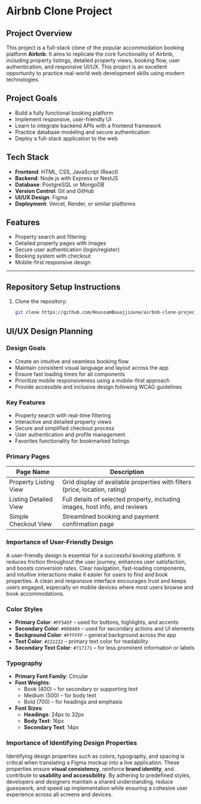 # Airbnb Clone Project

## Project Overview

This project is a full-stack clone of the popular accommodation booking platform **Airbnb**. It aims to replicate the core functionality of Airbnb, including property listings, detailed property views, booking flow, user authentication, and responsive UI/UX. This project is an excellent opportunity to practice real-world web development skills using modern technologies.

## Project Goals

- Build a fully functional booking platform
- Implement responsive, user-friendly UI
- Learn to integrate backend APIs with a frontend framework
- Practice database modeling and secure authentication
- Deploy a full-stack application to the web

## Tech Stack

- **Frontend**: HTML, CSS, JavaScript (React)
- **Backend**: Node.js with Express or NestJS
- **Database**: PostgreSQL or MongoDB
- **Version Control**: Git and GitHub
- **UI/UX Design**: Figma
- **Deployment**: Vercel, Render, or similar platforms

## Features

- Property search and filtering
- Detailed property pages with images
- Secure user authentication (login/register)
- Booking system with checkout
- Mobile-first responsive design

---

## Repository Setup Instructions

1. Clone the repository:
   ```bash
   git clone https://github.com/HoussamBouajjioune/airbnb-clone-project.git


## UI/UX Design Planning

### Design Goals

- Create an intuitive and seamless booking flow
- Maintain consistent visual language and layout across the app
- Ensure fast loading times for all components
- Prioritize mobile responsiveness using a mobile-first approach
- Provide accessible and inclusive design following WCAG guidelines

### Key Features

- Property search with real-time filtering
- Interactive and detailed property views
- Secure and simplified checkout process
- User authentication and profile management
- Favorites functionality for bookmarked listings

### Primary Pages

| Page Name              | Description                                                                 |
|------------------------|-----------------------------------------------------------------------------|
| Property Listing View  | Grid display of available properties with filters (price, location, rating) |
| Listing Detailed View  | Full details of selected property, including images, host info, and reviews |
| Simple Checkout View   | Streamlined booking and payment confirmation page                           |

### Importance of User-Friendly Design

A user-friendly design is essential for a successful booking platform. It reduces friction throughout the user journey, enhances user satisfaction, and boosts conversion rates. Clear navigation, fast-loading components, and intuitive interactions make it easier for users to find and book properties. A clean and responsive interface encourages trust and keeps users engaged, especially on mobile devices where most users browse and book accommodations.

### Color Styles

- **Primary Color**: `#FF5A5F` – used for buttons, highlights, and accents
- **Secondary Color**: `#008489` – used for secondary actions and UI elements
- **Background Color**: `#FFFFFF` – general background across the app
- **Text Color**: `#222222` – primary text color for readability
- **Secondary Text Color**: `#717171` – for less prominent information or labels

### Typography

- **Primary Font Family**: Circular
- **Font Weights**:
  - Book (400) – for secondary or supporting text
  - Medium (500) – for body text
  - Bold (700) – for headings and emphasis
- **Font Sizes**:
  - **Headings**: 24px to 32px
  - **Body Text**: 16px
  - **Secondary Text**: 14px

### Importance of Identifying Design Properties

Identifying design properties such as colors, typography, and spacing is critical when translating a Figma mockup into a live application. These properties ensure **visual consistency**, reinforce **brand identity**, and contribute to **usability and accessibility**. By adhering to predefined styles, developers and designers maintain a shared understanding, reduce guesswork, and speed up implementation while ensuring a cohesive user experience across all screens and devices.
